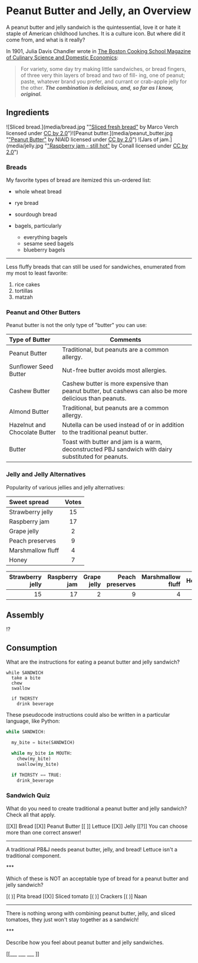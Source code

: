 <!--

author:   Elizabeth Drellich
email:    drelliche@chop.edu
version:  0.1.0
language: en
narrator: US English Female

-->

# Peanut Butter and Jelly, an Overview

A peanut butter and jelly sandwich is the quintessential, love it or hate it staple of American childhood lunches. It is a culture icon. But where did it come from, and what is it really?

In 1901, Julia Davis Chandler wrote in [The Boston Cooking School Magazine of Culinary Science and Domestic Economics](https://babel.hathitrust.org/cgi/pt?id=mdp.39015036669904&view=1up&seq=200&q1=peanut):

> For variety, some day try making little sandwiches, or bread fingers, of three very thin layers of bread and two of fill- ing, one of peanut; paste, whatever brand you prefer, and currant or crab-apple jelly for the other. _**The combination is delicious, and, so far as I know, original.**_  


## Ingredients

![Sliced bread.](media/bread.jpg "["Sliced fresh bread"](https://foto.wuestenigel.com/sliced-fresh-bread/) by Marco Verch licensed under [CC by 2.0](https://creativecommons.org/licenses/by/2.0/)")![Peanut butter.](media/peanut_butter.jpg "["Peanut Butter"](https://www.flickr.com/photos/niaid/25419964715) by NIAID licensed under [CC by 2.0](https://creativecommons.org/licenses/by/2.0/)") ![Jars of jam.](media/jelly.jpg "["Raspberry jam - still hot"](https://www.flickr.com/photos/conall/24046385922/in/photolist-CCU1LJ-8AyPst-2mFmqg3-fsiV4F-2jL9aGz-XKqoJw-2VKzN-2gQqWcy-a71jK9-2nCUjFF-4Tapdw-27Qj8RB-8yYG8J-5XZc81-duKBoj-w8Nwp4-2mWqtuD-2n7WTA2-ayhT1s-2kKqcSY-X1ZXm2-5rWzz4-8wv9CS-9TRsaq-eytHjL-2MDgvM-6TTPiH-7CNZBz-aY1p8B-ciXQcu-niMrx1-cEdCMd-59iDGa-8MK4GE-hUn5n-cD9izo-9nkZkV-wGxAHe-bijv2z-2icnYUX-a4jzDp-3q5uM-ofgwpK-QsQYew-MBvta-21s9gjs-6ydy2q-9mi9VX-2VKvv-ousDw3) by Conall licensed under [CC by 2.0](https://creativecommons.org/licenses/by/2.0/)")



### Breads

My favorite types of bread are itemized this un-ordered list:

- whole wheat bread
- rye bread
- sourdough bread
- bagels, particularly

  - everything bagels
  - sesame seed bagels
  - blueberry bagels

---

Less fluffy breads that can still be used for sandwiches, enumerated from my most to least favorite:

1. rice cakes
2. tortillas
3. matzah

### Peanut and Other Butters
Peanut butter is not the only type of "butter" you can use:

| Type of Butter | Comments |
|:-|-|
| Peanut Butter  | Traditional, but peanuts are a common allergy. |
| Sunflower Seed Butter  | Nut-free butter avoids most allergies. |
| Cashew Butter  | Cashew butter is more expensive than peanut butter, but cashews can also be more delicious than peanuts. |
| Almond Butter  | Traditional, but peanuts are a common allergy. |
| Hazelnut and Chocolate Butter   | Nutella can be used instead of or in addition to the traditional peanut butter. |
| Butter  | Toast with butter and jam is a warm, deconstructed PBJ sandwich with dairy substituted for peanuts. |


### Jelly and Jelly Alternatives

Popularity of various jellies and jelly alternatives:

| Sweet spread | Votes |
|:- | :-: |
|Strawberry jelly | 15 |
|Raspberry jam |17 |
|Grape jelly| 2|
|Peach preserves| 9 |
|Marshmallow fluff | 4 |
|Honey | 7 |

| Strawberry jelly | Raspberry jam | Grape jelly | Peach preserves | Marshmallow fluff | Honey |
| -------:| -------:| ------:| -------:| ---------:| -----:|
|      15 |      17 |    2 |     9 |       4 |   7 |

## Assembly

!?[](media/sandwich_creation.mp4)


## Consumption
What are the instructions for eating a peanut butter and jelly sandwich?

```
while SANDWICH
  take a bite
  chew
  swallow

  if THIRSTY
    drink beverage
```

These pseudocode instructions could also be written in a particular language, like Python:

``` python Eating a Sandwich
while SANDWICH:

  my_bite = bite(SANDWICH)

  while my_bite in MOUTH:
    chew(my_bite)
    swallow(my_bite)

  if THIRSTY == TRUE:
    drink_beverage
```


### Sandwich Quiz
What do you need to create traditional a peanut butter and jelly sandwich? Check all that apply.

[[X]] Bread
[[X]] Peanut Butter
[[ ]] Lettuce
[[X]] Jelly
[[?]] You can choose more than one correct answer!
***
<div class = "answer">

A traditional PB&J needs peanut butter, jelly, and bread! Lettuce isn't a traditional component.

</div>
***

Which of these is NOT an acceptable type of bread for a peanut butter and jelly sandwich?

[( )] Pita bread
[(X)] Sliced tomato
[( )] Crackers
[( )] Naan
***
<div class = "answer">

There is nothing wrong with combining peanut butter, jelly, and sliced tomatoes, they just won't stay together as a sandwich!

</div>
***

Describe how you feel about peanut butter and jelly sandwiches.

[[___ ___ ___ ]]

